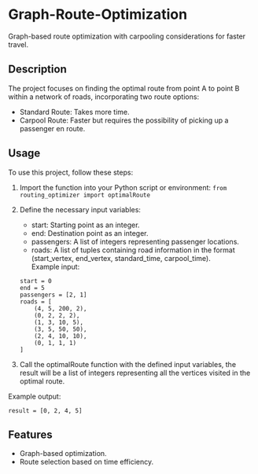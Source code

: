 # Graph-Route-Optimization

Graph-based route optimization with carpooling considerations for faster travel.

## Description

The project focuses on finding the optimal route from point A to point B within a network of roads, incorporating two route options:

- Standard Route: Takes more time.
- Carpool Route: Faster but requires the possibility of picking up a passenger en route.

## Usage

To use this project, follow these steps:

1. Import the function into your Python script or environment:
```from routing_optimizer import optimalRoute```

2. Define the necessary input variables:
    - start: Starting point as an integer.
    - end: Destination point as an integer.
    - passengers: A list of integers representing passenger locations.
    - roads: A list of tuples containing road information in the format (start_vertex, end_vertex, standard_time, carpool_time).  
    Example input:
    ```
    start = 0
    end = 5
    passengers = [2, 1]
    roads = [
        (4, 5, 200, 2),
        (0, 2, 2, 2),
        (1, 3, 10, 5),
        (3, 5, 50, 50),
        (2, 4, 10, 10),
        (0, 1, 1, 1)
    ]
    ```

3. Call the optimalRoute function with the defined input variables, the result will be a list of integers representing all the vertices visited in the optimal route.

Example output:
```
result = [0, 2, 4, 5]
```

## Features

- Graph-based optimization.
- Route selection based on time efficiency.